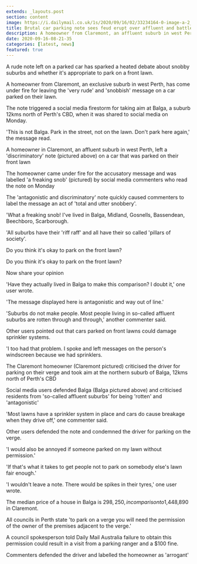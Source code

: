 ```yaml
---
extends: _layouts.post
section: content
image: https://i.dailymail.co.uk/1s/2020/09/16/02/33234164-0-image-a-2_1600220375519.jpg 
title: Brutal car parking note sees feud erupt over affluent and battler suburbs  
description: A homeowner from Claremont, an affluent suburb in west Perth, has come under fire for leaving the very rude and snobbish message after a car parked on their lawn. 
date: 2020-09-16-08-21-35 
categories: [latest, news] 
featured: true 
--- 
```

A rude note left on a parked car has sparked a heated debate about snobby suburbs and whether it's appropriate to park on a front lawn. 

A homeowner from Claremont, an exclusive suburb in west Perth, has come under fire for leaving the 'very rude' and 'snobbish' message on a car parked on their lawn.  

The note triggered a social media firestorm for taking aim at Balga, a suburb 12kms north of Perth's CBD, when it was shared to social media on Monday.   

'This is not Balga. Park in the street, not on the lawn. Don't park here again,' the message read. 

A homeowner in Claremont, an affluent suburb in west Perth, left a 'discriminatory' note (pictured above) on a car that was parked on their front lawn 

The homeowner came under fire for the accusatory message and was labelled 'a freaking snob' (pictured) by social media commenters who read the note on Monday 

The 'antagonistic and discriminatory' note quickly caused commenters to label the message an act of 'total and utter snobbery'.   

'What a freaking snob! I've lived in Balga, Midland, Gosnells, Bassendean, Beechboro, Scarborough.

'All suburbs have their 'riff raff' and all have their so called 'pillars of society'.

 Do you think it's okay to park on the front lawn? 

 Do you think it's okay to park on the front lawn? 

Now share your opinion

'Have they actually lived in Balga to make this comparison? I doubt it,' one user wrote.     

'The message displayed here is antagonistic and way out of line.'  

'Suburbs do not make people. Most people living in so-called affluent suburbs are rotten through and through,' another commenter said.  

Other users pointed out that cars parked on front lawns could damage sprinkler systems. 

'I too had that problem. I spoke and left messages on the person's windscreen because we had sprinklers.  

The Claremont homeowner (Claremont pictured) criticised the driver for parking on their verge and took aim at the northern suburb of Balga, 12kms north of Perth's CBD 

Social media users defended Balga (Balga pictured above) and criticised residents from 'so-called affluent suburbs' for being 'rotten' and 'antagonistic' 

'Most lawns have a sprinkler system in place and cars do cause breakage when they drive off,' one commenter said.      

Other users defended the note and condemned the driver for parking on the verge. 

'I would also be annoyed if someone parked on my lawn without permission.' 

'If that's what it takes to get people not to park on somebody else's lawn fair enough.' 

'I wouldn't leave a note. There would be spikes in their tyres,' one user wrote.  

The median price of a house in Balga is $298,250, in comparison to $1,448,890 in Claremont. 

All councils in Perth state 'to park on a verge you will need the permission of the owner of the premises adjacent to the verge.'  

A council spokesperson told Daily Mail Australia failure to obtain this permission could result in a visit from a parking ranger and a $100 fine. 

Commenters defended the driver and labelled the homeowner as 'arrogant' 

